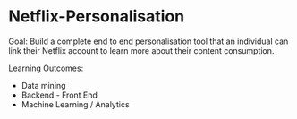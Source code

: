 # Netflix-Personalisation

Goal: Build a complete end to end personalisation tool that an individual can link their Netflix account to learn more about their content consumption.

Learning Outcomes: 
* Data mining
* Backend - Front End
* Machine Learning / Analytics



